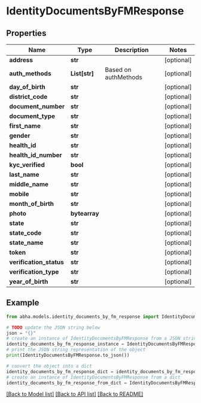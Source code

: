 # IdentityDocumentsByFMResponse


## Properties

Name | Type | Description | Notes
------------ | ------------- | ------------- | -------------
**address** | **str** |  | [optional] 
**auth_methods** | **List[str]** | Based on authMethods | [optional] 
**day_of_birth** | **str** |  | [optional] 
**district_code** | **str** |  | [optional] 
**document_number** | **str** |  | [optional] 
**document_type** | **str** |  | [optional] 
**first_name** | **str** |  | [optional] 
**gender** | **str** |  | [optional] 
**health_id** | **str** |  | [optional] 
**health_id_number** | **str** |  | [optional] 
**kyc_verified** | **bool** |  | [optional] 
**last_name** | **str** |  | [optional] 
**middle_name** | **str** |  | [optional] 
**mobile** | **str** |  | [optional] 
**month_of_birth** | **str** |  | [optional] 
**photo** | **bytearray** |  | [optional] 
**state** | **str** |  | [optional] 
**state_code** | **str** |  | [optional] 
**state_name** | **str** |  | [optional] 
**token** | **str** |  | [optional] 
**verification_status** | **str** |  | [optional] 
**verification_type** | **str** |  | [optional] 
**year_of_birth** | **str** |  | [optional] 

## Example

```python
from abha.models.identity_documents_by_fm_response import IdentityDocumentsByFMResponse

# TODO update the JSON string below
json = "{}"
# create an instance of IdentityDocumentsByFMResponse from a JSON string
identity_documents_by_fm_response_instance = IdentityDocumentsByFMResponse.from_json(json)
# print the JSON string representation of the object
print(IdentityDocumentsByFMResponse.to_json())

# convert the object into a dict
identity_documents_by_fm_response_dict = identity_documents_by_fm_response_instance.to_dict()
# create an instance of IdentityDocumentsByFMResponse from a dict
identity_documents_by_fm_response_from_dict = IdentityDocumentsByFMResponse.from_dict(identity_documents_by_fm_response_dict)
```
[[Back to Model list]](../README.md#documentation-for-models) [[Back to API list]](../README.md#documentation-for-api-endpoints) [[Back to README]](../README.md)


